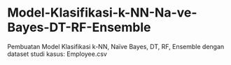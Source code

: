 # Model-Klasifikasi-k-NN-Na-ve-Bayes-DT-RF-Ensemble
Pembuatan Model Klasifikasi k-NN, Naïve Bayes, DT, RF, Ensemble  dengan dataset studi kasus: Employee.csv
